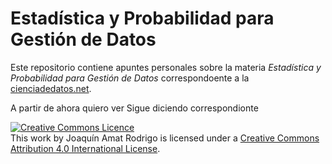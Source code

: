 # Estadística y Probabilidad para Gestión de Datos

Este repositorio contiene apuntes personales sobre la materia *Estadística y Probabilidad para Gestión de Datos* correspondoente a la [cienciadedatos.net](https://agenciadeaprendizaje.bue.edu.ar/curso/tecnicatura-superior-en-ciencias-de-datos-e-inteligencia-artificial/).

A partir de ahora quiero ver
Sigue diciendo correspondionte


<a rel="license" href="http://creativecommons.org/licenses/by/4.0/"><img alt="Creative Commons Licence" style="border-width:0" src="https://i.creativecommons.org/l/by/4.0/88x31.png" /></a><br />This work by <span xmlns:cc="http://creativecommons.org/ns#" property="cc:attributionName">Joaquín Amat Rodrigo</span> is licensed under a <a rel="license" href="http://creativecommons.org/licenses/by/4.0/">Creative Commons Attribution 4.0 International License</a>.